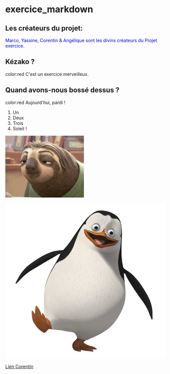 # exercice_markdown

## Les créateurs du projet: 
<span style="color:blue"> Marco, Yassine, Corentin & Angélique sont les divins créateurs du Projet exercice.</span>

## Kézako ? 
color:red C'est un exercice merveilleux. 

## Quand avons-nous bossé dessus ? 
color:red Aujourd'hui, pardi ! 

1. Un
2. Deux
3. Trois
4. Soleil !

![iut](/drole.gif)

![iut](/pinguouin.png)

[Lien Corentin](/corentin.md)
